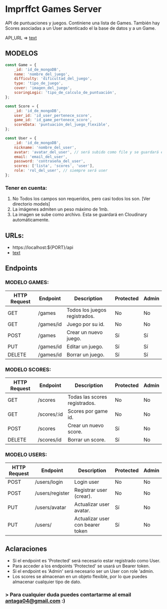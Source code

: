 # Imprffct Games Server

API de puntuaciones y juegos. Continiene una lista de Games. También hay Scores asociadas a un User autenticado el la base de datos y a un Game.

API_URL => [text](https://puzlynkapi.vercel.app/)

## MODELOS

```javascript
const Game = {
    _id: 'id_de_mongoDB',
    name: 'nombre_del_juego',
    difficulty: 'dificultad_del_juego',
    type: 'tipo_de_juego',
    cover: 'imagen_del_juego',
    scoringLogic: 'tipo_de_calculo_de_puntuación',
};

const Score = {
    _id: 'id_de_mongoDB',
    user_id: 'id_user_pertenece_score',
    game_id: 'id_game_pertenece_score',
    scoreData: 'puntuación_del_juego_flexible',
};

const User = {
    _id: 'id_de_mongoDB',
    nickname: 'nombre_del_user',
    avatar: 'avatar_del_user', // será subido como file y se guardará en Cloudinary
    email: 'email_del_user',
    password: 'contraseña_del_user',
    scores: ['lista', 'scores', 'user'],
    role: 'rol_del_user', // siempre será user
};
```

### Tener en cuenta:

1. No Todos los campos son requeridos, pero casi todos los son. [Ver directorio models]
2. La imágenes admiten un peso máximo de 1mb.
3. La imagen se sube como archivo. Esta se guardará en Cloudinary automáticamente.

## URLs:

- https://localhost:${PORT}/api
- [text](https://puzlynkapi.vercel.app/)

## Endpoints

### MODELO GAMES:

| HTTP Request | Endpoint  | Description                   | Protected | Admin |
| ------------ | --------- | ----------------------------- | --------- | ----- |
| GET          | /games    | Todos los juegos registrados. | No        | No    |
| GET          | /games/id | Juego por su id.              | No        | No    |
| POST         | /games    | Crear un nuevo juego.         | Sí        | Sí    |
| PUT          | /games/id | Editar un juego.              | Sí        | Sí    |
| DELETE       | /games/id | Borrar un juego.              | Sí        | Sí    |

### MODELO SCORES:

| HTTP Request | Endpoint    | Description                   | Protected | Admin |
| ------------ | ----------- | ----------------------------- | --------- | ----- |
| GET          | /scores     | Todas las scores registrados. | No        | No    |
| GET          | /scores/:id | Scores por game id.           | No        | No    |
| POST         | /scores     | Crear un nuevo score.         | Sí        | No    |
| DELETE       | /scores/id  | Borrar un score.              | Sí        | No    |

### MODELO USERS:

| HTTP Request | Endpoint        | Description                      | Protected | Admin |
| ------------ | --------------- | -------------------------------- | --------- | ----- |
| POST         | /users/login    | Login user                       | No        | No    |
| POST         | /users/register | Registrar user (crear).          | No        | No    |
| PUT          | /users/avatar   | Actualizar user avatar.          | Sí        | No    |
| PUT          | /users/         | Actualizar user con bearer token | Sí        | No    |

## Aclaraciones

- Si el endpoint es 'Protected' será necesario estar registrado como User.
- Para acceder a los endpoints 'Protected' se usará un Bearer token.
- Si el endpoint es 'Admin' será necesario ser un User con role 'admin.
- Los scores se almacenan en un objeto flexible, por lo que puedes almacenar cualquier tipo de dato.

### > Para cualquier duda puedes contartarme al email antaga04@gmail.com :)
